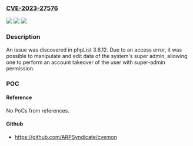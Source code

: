 ### [CVE-2023-27576](https://cve.mitre.org/cgi-bin/cvename.cgi?name=CVE-2023-27576)
![](https://img.shields.io/static/v1?label=Product&message=n%2Fa&color=blue)
![](https://img.shields.io/static/v1?label=Version&message=n%2Fa&color=blue)
![](https://img.shields.io/static/v1?label=Vulnerability&message=n%2Fa&color=brighgreen)

### Description

An issue was discovered in phpList 3.6.12. Due to an access error, it was possible to manipulate and edit data of the system's super admin, allowing one to perform an account takeover of the user with super-admin permission.

### POC

#### Reference
No PoCs from references.

#### Github
- https://github.com/ARPSyndicate/cvemon


